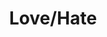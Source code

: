 ---
pid: CH611
title: Love/Hate
location_transcription: 
zipcode: '19131'
outside_phl: 
neighborhood: Wynnefield
age: '19'
age_range: 13-19
instagram: 
image_file_name: CH_611.jpg
proposal_transcription: I would say the drama mask symbol would be a appropriate symbol
  for Philly because where there is love there is hate.
topic: Philadelphia,Love
topic_summary: 0, 0
type: Other No Form
keywords_other: 
credit: Moore
image_labels: 
twitter: 
facebook: 
permalink: "/monuments/ch611/"
layout: item-page
---